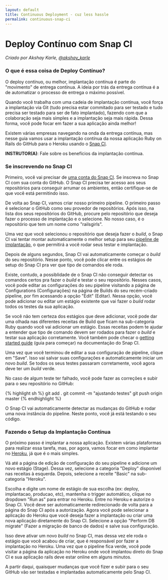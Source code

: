 ```yaml
---
layout: default
title: Continuous Deployment - cuz less hassle
permalink: continuous-snap-ci
---
```


# Deploy Contínuo com Snap CI

*Criado por Akshay Karle, [@akshay_karle](https://twitter.com/akshay_karle)*

### O que é essa coisa de Deploy Contínuo?

O deploy contínuo, ou melhor, implantação contínua é parte do "movimento" de
entrega contínua. A ideia por trás da entrega contínua é a de automatizar o
processo de entrega o máximo possível.

Quando você trabalha com uma cadeia de implantação contínua, você força a
implantação via Git (tudo precisa estar commitado para ser testado e tudo
precisa ser testado para ser de fato implantado), fazendo com que a colaboração
seja mais simples e a implantação seja mais rápida. Dessa forma, você pode focar
em fazer a sua aplicação ainda melhor!

Existem várias empresas navegando na onda da entrega contínua, mas nesse guia
vamos usar a implantação contínua da nossa aplicação Ruby on Rails do GitHub
para o Heroku usando o [Snap CI](https://snap-ci.com).

__INSTRUTOR(A)__: Fale sobre os benefícios da implantação contínua.

### Se inscrevendo no Snap CI

Primeiro, você vai precisar de [uma conta do Snap CI](https://snap-ci.com/).
Se inscreva no Snap CI com sua conta do GitHub. O Snap CI precisa ter acesso aos seus
repositórios para conseguir arrumar os ambientes, então certifique-se de que
você está permitindo isso.

De volta ao Snap CI, vamos criar nosso primeiro pipeline. O primeiro passo é
selecionar o GitHub como seu provedor de repositórios. Após isso, na lista dos seus
repositórios do GitHub, procure pelo repositório que deseja fazer o processo
de implantação e o selecione.
No nosso caso, é o repositório que tem um nome como "railsgirls".

Uma vez que você selecionou o repositório que deseja fazer o <em lang="en">build</em>, o Snap
CI vai tentar montar automaticamente o melhor setup para seu
[pipeline de implantação](http://martinfowler.com/bliki/DeploymentPipeline.html),
o que permitirá a você rodar seus testar e implantação.

Depois de alguns segundos, Snap CI vai automaticamente começar o <em lang="en">build</em> do
seu repositório. Nesse ponto, você pode clicar entre os estágios de setup do
Snap CI pra ver que tipo de comandos ele roda.

Existe, contudo, a possiblidade de o Snap CI não conseguir detectar os comandos
certos pra fazer o <em lang="en">build</em> e testar o seu repositório. Nesses casos, você pode editar
as configurações do seu pipeline visitando a página de Configurations
(Configurações) na página de Builds do seu recém-criado pipeline, por fim
acessando a opção "Edit" (Editar). Nessa opção, você pode adicionar ou editar
um estágio existente que vai fazer o <em lang="en">build</em> rodar todos os testes da sua
aplicação.

Se você não tem certeza dos estágios que deve adicionar, você pode dar uma
olhada nas diferentes receitas de Build que ficam na sub-categoria Ruby quando
você vai adicionar um estágio. Essas receitas podem te ajudar a entender que
tipo de comando devem ser rodados para fazer o <em lang="en">build</em> e testar sua aplicação
corretamente. Você também pode checar o
[getting started guide](https://docs.snap-ci.com/getting-started/) (guia para
começar) na documentação do Snap CI.

Uma vez que você terminou de editar a sua configuração de pipeline, clique em
"Save". Isso vai salvar suas configurações e automaticamente iniciar um novo
<em lang="en">build</em>. Se todos os seus testes passaram corretamente, você agora deve ter um
<em lang="en">build</em> verde.

No caso de algum teste ter falhado, você pode fazer as correções e subir para
o seu repositório no GitHub:

{% highlight sh %}
git add .
git commit -m "ajustando testes"
git push origin master
{% endhighlight %}

O Snap CI vai automaticamente detectar as mudanças do GitHub e rodar uma nova
instância do pipeline. Neste ponto, você já está testando o seu código.

### Fazendo o Setup da Implantação Contínua

O próximo passo é implantar a nossa aplicação. Existem várias plataformas para
realizar essa tarefa, mas, por agora, vamos focar em como implantar no
[Heroku](https://www.heroku.com/), já que é o mais simples.

Vá até a página de edição de configuração do seu pipeline e adicione um novo
estágio (Stage). Dessa vez, selecione a categoria "Deploy" disponível nas
receitas à esquerda. Depois, selecione a receite "Basic" na sub-categoria
"Heroku".

Escolha e digite um nome de estágio de sua escolha (ex: deploy, implantacao,
producao, etc), mantenha o trigger automático, clique no dropdown "Run as" para
entrar no Heroku. Entre no Heroku e autorize o Snap CI. Você deve ser
automaticamente redirecionado de volta para a página do Snap CI após a
autorização. Agora você pode selecionar a aplicação do Heroku que você deseja
fazer a implantação ou criar uma nova aplicação diretamente do Snap CI.
Selecione a opção "Perform DB migrate" (Fazer a migração de banco de dados) e
salve sua configuração.

Isso deve ativar um novo <em lang="en">build</em> no Snap CI, mas dessa vez ele roda o estágio que
você acabou de criar, que é responsável por fazer a implantação no Heroku. Uma
vez que o pipeline fica verde, você pode visitar a página da aplicação no
Heroku onde você implantou direto do Snap CI e sua aplicação rails deve estar
online em alguns minutos.

A partir daqui, quaisquer mudanças que você fizer e subir para o seu GitHub vão
ser testadas e implantadas automaticamente pelo Snap CI.

